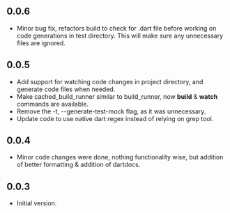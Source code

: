 ## 0.0.6

- Minor bug fix, refactors build to check for .dart file before working on code generations in test directory. This will make sure any unnecessary files are ignored.

## 0.0.5

- Add support for watching code changes in project directory, and generate code files when needed.
- Make cached_build_runner similar to build_runner, now **build** & **watch** commands are available.
- Remove the -t, --generate-test-mock flag, as it was unnecessary.
- Update code to use native dart regex instead of relying on grep tool.

## 0.0.4

- Minor code changes were done, nothing functionality wise, but addition of better formatting & addition of dartdocs.

## 0.0.3

- Initial version.
